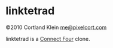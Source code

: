 # linktetrad

©2010 Cortland Klein <me@pixelcort.com>

linktetrad is a [Connect Four][1] clone.

[1]: http://en.wikipedia.org/wiki/Connect_Four
